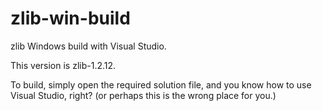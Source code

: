 # zlib-win-build

zlib Windows build with Visual Studio.

This version is zlib-1.2.12.

To build, simply open the required solution file, and
you know how to use Visual Studio, right?
(or perhaps this is the wrong place for you.)
